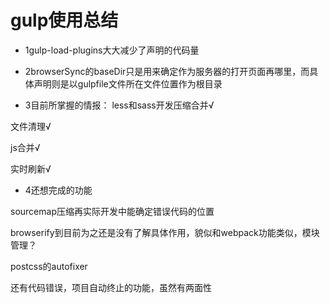 # gulp使用总结

* 1gulp-load-plugins大大减少了声明的代码量

* 2browserSync的baseDir只是用来确定作为服务器的打开页面再哪里，而具体声明则是以gulpfile文件所在文件位置作为根目录

* 3目前所掌握的情报：
less和sass开发压缩合并√

文件清理√

js合并√

实时刷新√

* 4还想完成的功能

sourcemap压缩再实际开发中能确定错误代码的位置

browserify到目前为之还是没有了解具体作用，貌似和webpack功能类似，模块管理？

postcss的autofixer

还有代码错误，项目自动终止的功能，虽然有两面性
